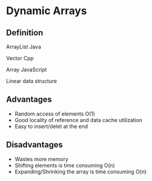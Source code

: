 # Dynamic Arrays
## Definition
<p>ArrayList Java</p>
<p>Vector Cpp</p>
<p>Array JavaScript</p>
<p>Linear data structure</p>

## Advantages
<ul>
  <li>Random access of elements O(1)</li>
  <li>Good locality of reference and data cache utilization</li>
  <li>Easy to insert/delet at the end</li>
</ul>

## Disadvantages
<ul>
  <li>Wastes more memory</li>
  <li>Shifting elements is time consuming O(n)</li>
  <li>Expanding/Shrinking the array is time consuming O(n)</li>
</ul>